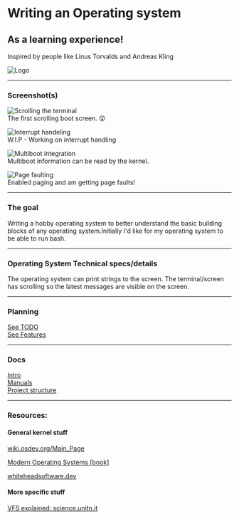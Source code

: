 # Writing an Operating system 
## As a learning experience!
 Inspired by people like Linus Torvalds and Andreas Kling

![Logo](images/BarinkOS.png)

________________________
### Screenshot(s)
![Scrolling the terminal](screenshots/Screenshot1.png)   \
The first scrolling boot screen. 😲


![Interrupt handeling](screenshots/WIP_interruptHandling.png)   \
W.I.P - Working on interrupt handling


![Multiboot integration](screenshots/multiboot.png) \
Multiboot information can be read by the kernel.

![Page faulting](screenshots/PageFault.png) \
Enabled paging and am getting page faults!


________________________

### The goal
Writing a hobby operating system to better understand the basic building blocks of any operating system.Initially I'd like for my 
operating system to be able to run bash.

________________________
### Operating System Technical specs/details
The operating system can print strings to the 
screen. The terminal/screen has scrolling so the latest messages are visible on the screen.

________________________
### Planning
[See TODO](todo.md) \
[See Features](features.md)
________________________
### Docs
[Intro](docs/Intro.md) \
[Manuals](docs/Manuals.md) \
[Project structure](docs/ProjectStructure.md) 
________________________
### Resources:

#### General kernel stuff
[wiki.osdev.org/Main_Page](wiki.osdev.org/Main_Page)

[Modern Operating Systems [book]](https://www.amazon.com/Modern-Operating-Systems-Tanenbaum-Andrew/dp/1292061421/ref=sr_1_1?__mk_nl_NL=%C3%85M%C3%85%C5%BD%C3%95%C3%91&dchild=1&keywords=Modern+Operating+systems&qid=1619967779&sr=8-1)

[whiteheadsoftware.dev](https://whiteheadsoftware.dev/operating-systems-development-for-dummies/)

#### More specific stuff
[VFS explained: science.unitn.it](https://www.science.unitn.it/~fiorella/guidelinux/tlk/node102.html)


